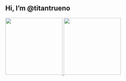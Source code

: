 ## Hi, I’m @titantrueno

<div>
  <a href="https://github.com/titantrueno">
  <img height="180em" src="https://github-readme-stats.vercel.app/api?username=titantrueno&show_icons=true&theme=nord") />
  <img height="180em" src="https://github-readme-stats.vercel.app/api/top-langs/?username=rafaballerini&show_icons=true&theme=nord") /> 
</div>
